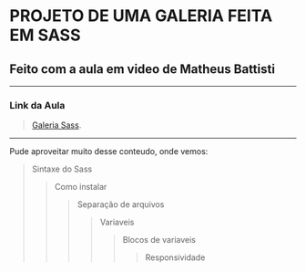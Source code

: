 # PROJETO DE UMA GALERIA FEITA EM SASS
## Feito com a aula em video de Matheus Battisti
---
### Link da Aula
> [Galeria Sass](https://www.youtube.com/watch?v=Wo5t3uUV8n4&t=600s).

---

Pude aproveitar muito desse conteudo, onde vemos:

> Sintaxe do Sass
>> Como instalar
>>> Separação de arquivos
>>>> Variaveis
>>>>> Blocos de variaveis
>>>>>> Responsividade
